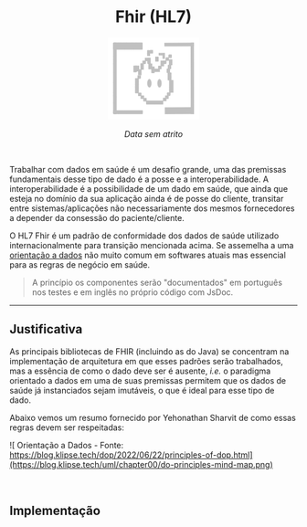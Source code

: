 <div align="center">

# Fhir (HL7)

![fire_logo](./assets/fire_avatar_white.png)

_Data sem atrito_

<br> 

</div>

Trabalhar com dados em saúde é um desafio grande, uma das premissas fundamentais desse tipo de dado é a posse e a interoperabilidade. A interoperabilidade é a possibilidade de um dado em saúde, que ainda que esteja no domínio da sua aplicação ainda é de posse do cliente, transitar entre sistemas/aplicações não necessariamente dos mesmos fornecedores a depender da consessão do paciente/cliente.

O HL7 Fhir é um padrão de conformidade dos dados de saúde utilizado internacionalmente para transição mencionada acima. Se assemelha a uma [orientação a dados](https://blog.klipse.tech/dop/2022/06/22/principles-of-dop.html) não muito comum em softwares atuais mas essencial para as regras de negócio em saúde.

> A princípio os componentes serão "documentados" em português nos testes e em inglês no próprio código com JsDoc.

---

## Justificativa
As principais bibliotecas de FHIR (incluindo as do Java) se concentram na implementação de arquitetura em que esses padrões serão trabalhados, mas a essência de como o dado deve ser é ausente, _i.e._ o paradigma orientado a dados em uma de suas premissas permitem que os dados de saúde já instanciados sejam imutáveis, o que é ideal para esse tipo de dado.

Abaixo vemos um resumo fornecido por Yehonathan Sharvit de como essas regras devem ser respeitadas:

![ Orientação a Dados - Fonte: https://blog.klipse.tech/dop/2022/06/22/principles-of-dop.html](https://blog.klipse.tech/uml/chapter00/do-principles-mind-map.png)

<br>

## Implementação
